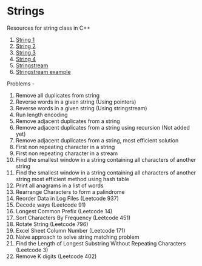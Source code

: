 # Strings

Resources for string class in C++
1. [String 1](https://www.geeksforgeeks.org/stdstring-class-in-c/)
2. [String 2](https://www.geeksforgeeks.org/c-string-class-and-its-applications/)
3. [String 3](https://www.geeksforgeeks.org/c-string-class-applications-set-2/)
4. [String 4](https://www.geeksforgeeks.org/reverse-a-string-in-c-cpp-different-methods/)
5. [Stringstream](https://www.geeksforgeeks.org/stringstream-c-applications/?ref=rp)
6. [Stringstream example](https://www.geeksforgeeks.org/converting-strings-numbers-cc/)

Problems - 
1. Remove all duplicates from string
2. Reverse words in a given string (Using pointers)
3. Reverse words in a given string (Using stringstream)
4. Run length encoding
5. Remove adjacent duplicates from a string
6. Remove adjacent duplicates from a string using recursion (Not added yet)
7. Remove adjacent duplicates from a string, most efficient solution
8. First non repeating character in a string
9. First non repeating character in a stream
10. Find the smallest window in a string containing all characters of another string
11. Find the smallest window in a string containing all characters of another string most efficient method using hash table
12. Print all anagrams in a list of words
13. Rearrange Characters to form a palindrome
14. Reorder Data in Log Files (Leetcode 937)
15. Decode ways (Leetcode 91)
16. Longest Common Prefix (Leetcode 14)
17. Sort Characters By Frequency (Leetcode 451)
18. Rotate String (Leetcode 796)
19. Excel Sheet Column Number (Leetcode 171)
20. Naive approach to solve string matching problem
21. Find the Length of Longest Substring Without Repeating Characters (Leetcode 3)
22. Remove K digits (Leetcode 402)
